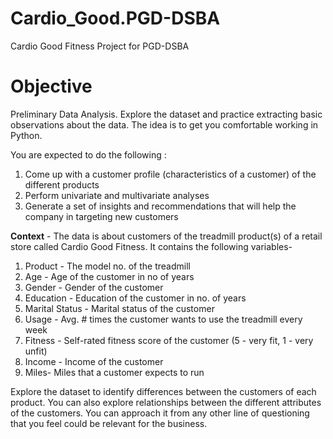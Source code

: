 # Cardio_Good.PGD-DSBA
Cardio Good Fitness Project for PGD-DSBA

# Objective 

Preliminary Data Analysis. Explore the dataset and practice extracting basic observations about the data. The idea is to get you comfortable working in Python.

You are expected to do the following :

 1. Come up with a customer profile (characteristics of a customer) of the different products
 2. Perform univariate and multivariate analyses
 3. Generate a set of insights and recommendations that will help the company in targeting new customers

**Context** - The data is about customers of the treadmill product(s) of a retail store called Cardio Good Fitness. It contains the following variables-

 1. Product - The model no. of the treadmill
 2. Age -  Age of the customer in no of years
 3. Gender - Gender of the customer
 4. Education - Education of the customer in no. of years
 5. Marital Status - Marital status of the customer
 6. Usage - Avg. # times the customer wants to use the treadmill every week
 7. Fitness - Self-rated fitness score of the customer (5 - very fit, 1 - very unfit)
 8. Income - Income of the customer
 9. Miles- Miles that a customer expects to run
 
Explore the dataset to identify differences between the customers of each product. You can also explore relationships between the different attributes of the customers. You can approach it from any other line of questioning that you feel could be relevant for the business.
